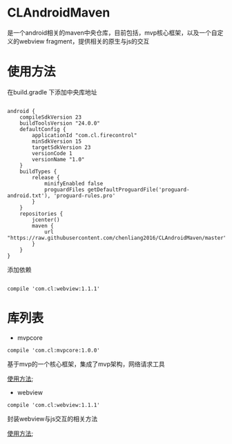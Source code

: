 # CLAndroidMaven
是一个android相关的maven中央仓库，目前包括，mvp核心框架，以及一个自定义的webview fragment，提供相关的原生与js的交互


# 使用方法

在build.gradle 下添加中央库地址

```

android {
    compileSdkVersion 23
    buildToolsVersion "24.0.0"
    defaultConfig {
        applicationId "com.cl.firecontrol"
        minSdkVersion 15
        targetSdkVersion 23
        versionCode 1
        versionName "1.0"
    }
    buildTypes {
        release {
            minifyEnabled false
            proguardFiles getDefaultProguardFile('proguard-android.txt'), 'proguard-rules.pro'
        }
    }
    repositories {
        jcenter()
        maven {
            url "https://raw.githubusercontent.com/chenliang2016/CLAndroidMaven/master"
        }
    }
}

```

添加依赖

```

compile 'com.cl:webview:1.1.1'

```

# 库列表

* mvpcore

```
compile 'com.cl:mvpcore:1.0.0'
```

基于mvp的一个核心框架，集成了mvp架构，网络请求工具

[使用方法](mvpcore.md);

* webview

```
compile 'com.cl:webview:1.1.1'
```

封装webview与js交互的相关方法

[使用方法](webview.md);
